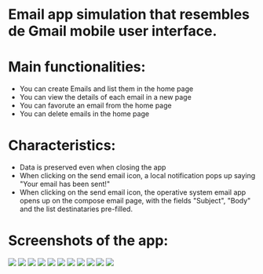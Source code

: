 # Email app simulation that resembles de Gmail mobile user interface.

# Main functionalities:
- You can create Emails and list them in the home page
- You can view the details of each email in a new page
- You can favorute an email from the home page
- You can delete emails in the home page

# Characteristics:
- Data is preserved even when closing the app
- When clicking on the send email icon, a local notification pops up saying "Your email has been sent!"
- When clicking on the send email icon, the operative system email app opens up on the compose email page, with the fields "Subject", "Body" and the list destinataries pre-filled.

# Screenshots of the app:

<img src="Screenshots/1.jpeg">
<img src="Screenshots/2.jpeg">
<img src="Screenshots/3.jpeg">
<img src="Screenshots/4.jpeg">
<img src="Screenshots/5.jpeg">
<img src="Screenshots/6.jpeg">
<img src="Screenshots/7.jpeg">
<img src="Screenshots/8.jpeg">
<img src="Screenshots/9.jpeg">
<img src="Screenshots/10.jpeg">
<img src="Screenshots/11.jpeg">
